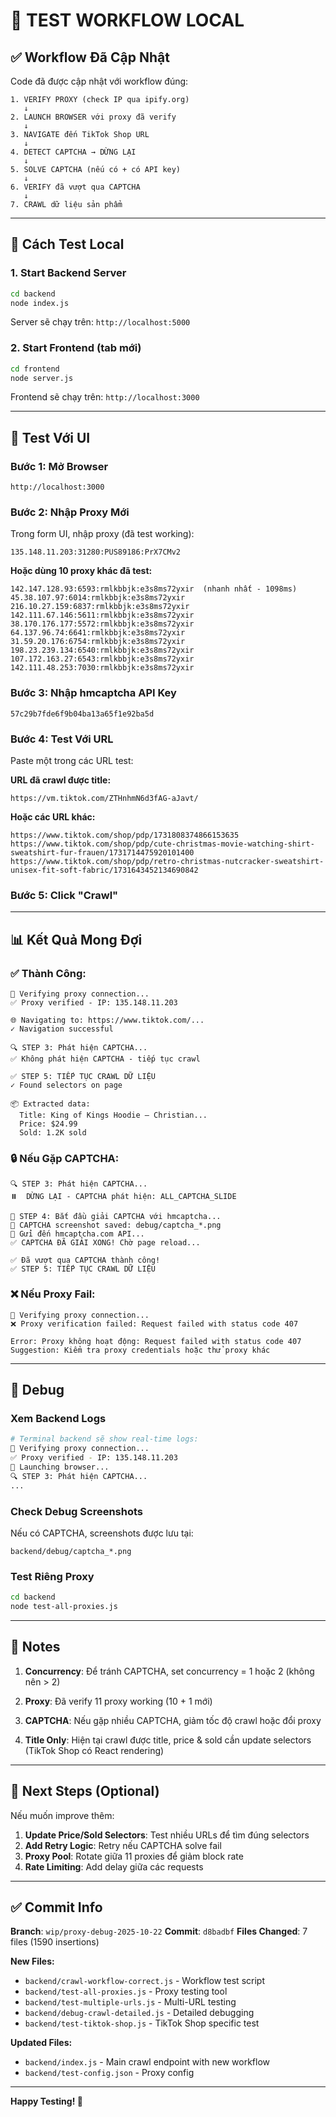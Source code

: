 # 🚀 TEST WORKFLOW LOCAL

## ✅ Workflow Đã Cập Nhật

Code đã được cập nhật với workflow đúng:

```
1. VERIFY PROXY (check IP qua ipify.org)
   ↓
2. LAUNCH BROWSER với proxy đã verify
   ↓
3. NAVIGATE đến TikTok Shop URL
   ↓
4. DETECT CAPTCHA → DỪNG LẠI
   ↓
5. SOLVE CAPTCHA (nếu có + có API key)
   ↓
6. VERIFY đã vượt qua CAPTCHA
   ↓
7. CRAWL dữ liệu sản phẩm
```

---

## 🔧 Cách Test Local

### 1. Start Backend Server

```bash
cd backend
node index.js
```

Server sẽ chạy trên: `http://localhost:5000`

### 2. Start Frontend (tab mới)

```bash
cd frontend
node server.js
```

Frontend sẽ chạy trên: `http://localhost:3000`

---

## 📝 Test Với UI

### Bước 1: Mở Browser
```
http://localhost:3000
```

### Bước 2: Nhập Proxy Mới
Trong form UI, nhập proxy (đã test working):
```
135.148.11.203:31280:PUS89186:PrX7CMv2
```

**Hoặc dùng 10 proxy khác đã test:**
```
142.147.128.93:6593:rmlkbbjk:e3s8ms72yxir  (nhanh nhất - 1098ms)
45.38.107.97:6014:rmlkbbjk:e3s8ms72yxir
216.10.27.159:6837:rmlkbbjk:e3s8ms72yxir
142.111.67.146:5611:rmlkbbjk:e3s8ms72yxir
38.170.176.177:5572:rmlkbbjk:e3s8ms72yxir
64.137.96.74:6641:rmlkbbjk:e3s8ms72yxir
31.59.20.176:6754:rmlkbbjk:e3s8ms72yxir
198.23.239.134:6540:rmlkbbjk:e3s8ms72yxir
107.172.163.27:6543:rmlkbbjk:e3s8ms72yxir
142.111.48.253:7030:rmlkbbjk:e3s8ms72yxir
```

### Bước 3: Nhập hmcaptcha API Key
```
57c29b7fde6f9b04ba13a65f1e92ba5d
```

### Bước 4: Test Với URL
Paste một trong các URL test:

**URL đã crawl được title:**
```
https://vm.tiktok.com/ZTHnhmN6d3fAG-aJavt/
```

**Hoặc các URL khác:**
```
https://www.tiktok.com/shop/pdp/1731808374866153635
https://www.tiktok.com/shop/pdp/cute-christmas-movie-watching-shirt-sweatshirt-fur-frauen/1731714475920101400
https://www.tiktok.com/shop/pdp/retro-christmas-nutcracker-sweatshirt-unisex-fit-soft-fabric/1731643452134690842
```

### Bước 5: Click "Crawl"

---

## 📊 Kết Quả Mong Đợi

### ✅ Thành Công:
```
🔌 Verifying proxy connection...
✅ Proxy verified - IP: 135.148.11.203

🌐 Navigating to: https://www.tiktok.com/...
✓ Navigation successful

🔍 STEP 3: Phát hiện CAPTCHA...
✅ Không phát hiện CAPTCHA - tiếp tục crawl

✅ STEP 5: TIẾP TỤC CRAWL DỮ LIỆU
✓ Found selectors on page

📦 Extracted data:
  Title: King of Kings Hoodie – Christian...
  Price: $24.99
  Sold: 1.2K sold
```

### 🔒 Nếu Gặp CAPTCHA:
```
🔍 STEP 3: Phát hiện CAPTCHA...
⏸️  DỪNG LẠI - CAPTCHA phát hiện: ALL_CAPTCHA_SLIDE

🤖 STEP 4: Bắt đầu giải CAPTCHA với hmcaptcha...
📸 CAPTCHA screenshot saved: debug/captcha_*.png
🤖 Gửi đến hmcaptcha.com API...
✅ CAPTCHA ĐÃ GIẢI XONG! Chờ page reload...

✅ Đã vượt qua CAPTCHA thành công!
✅ STEP 5: TIẾP TỤC CRAWL DỮ LIỆU
```

### ❌ Nếu Proxy Fail:
```
🔌 Verifying proxy connection...
❌ Proxy verification failed: Request failed with status code 407

Error: Proxy không hoạt động: Request failed with status code 407
Suggestion: Kiểm tra proxy credentials hoặc thử proxy khác
```

---

## 🐛 Debug

### Xem Backend Logs
```bash
# Terminal backend sẽ show real-time logs:
🔌 Verifying proxy connection...
✅ Proxy verified - IP: 135.148.11.203
🚀 Launching browser...
🔍 STEP 3: Phát hiện CAPTCHA...
...
```

### Check Debug Screenshots
Nếu có CAPTCHA, screenshots được lưu tại:
```
backend/debug/captcha_*.png
```

### Test Riêng Proxy
```bash
cd backend
node test-all-proxies.js
```

---

## 📌 Notes

1. **Concurrency**: Để tránh CAPTCHA, set concurrency = 1 hoặc 2 (không nên > 2)

2. **Proxy**: Đã verify 11 proxy working (10 + 1 mới)

3. **CAPTCHA**: Nếu gặp nhiều CAPTCHA, giảm tốc độ crawl hoặc đổi proxy

4. **Title Only**: Hiện tại crawl được title, price & sold cần update selectors (TikTok Shop có React rendering)

---

## 🎯 Next Steps (Optional)

Nếu muốn improve thêm:

1. **Update Price/Sold Selectors**: Test nhiều URLs để tìm đúng selectors
2. **Add Retry Logic**: Retry nếu CAPTCHA solve fail
3. **Proxy Pool**: Rotate giữa 11 proxies để giảm block rate
4. **Rate Limiting**: Add delay giữa các requests

---

## ✅ Commit Info

**Branch**: `wip/proxy-debug-2025-10-22`
**Commit**: `d8badbf`
**Files Changed**: 7 files (1590 insertions)

**New Files:**
- `backend/crawl-workflow-correct.js` - Workflow test script
- `backend/test-all-proxies.js` - Proxy testing tool
- `backend/test-multiple-urls.js` - Multi-URL testing
- `backend/debug-crawl-detailed.js` - Detailed debugging
- `backend/test-tiktok-shop.js` - TikTok Shop specific test

**Updated Files:**
- `backend/index.js` - Main crawl endpoint with new workflow
- `backend/test-config.json` - Proxy config

---

**Happy Testing! 🚀**
